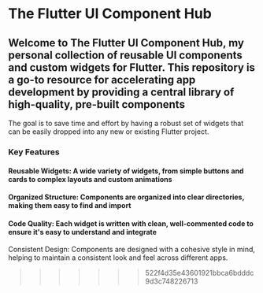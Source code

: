 
# The Flutter UI Component Hub

## Welcome to The Flutter UI Component Hub, my personal collection of reusable UI components and custom widgets for Flutter. This repository is a go-to resource for accelerating app development by providing a central library of high-quality, pre-built components

The goal is to save time and effort by having a robust set of widgets that can be easily dropped into any new or existing Flutter project.

### Key Features

#### Reusable Widgets: A wide variety of widgets, from simple buttons and cards to complex layouts and custom animations

#### Organized Structure: Components are organized into clear directories, making them easy to find and import

#### Code Quality: Each widget is written with clean, well-commented code to ensure it's easy to understand and integrate

Consistent Design: Components are designed with a cohesive style in mind, helping to maintain a consistent look and feel across different apps.

>>>>>>> 522f4d35e43601921bbca6bdddc9d3c748226713
